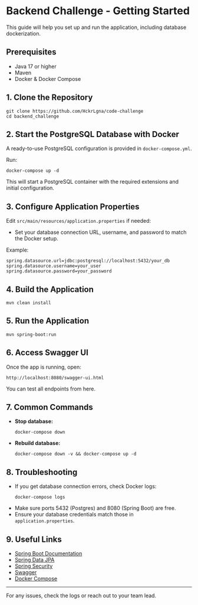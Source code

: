 # Backend Challenge - Getting Started

This guide will help you set up and run the application, including database dockerization.

## Prerequisites
- Java 17 or higher
- Maven
- Docker & Docker Compose

## 1. Clone the Repository
```
git clone https://github.com/HckrLgna/code-challenge
cd backend_challenge
```

## 2. Start the PostgreSQL Database with Docker
A ready-to-use PostgreSQL configuration is provided in `docker-compose.yml`.

Run:
```
docker-compose up -d
```
This will start a PostgreSQL container with the required extensions and initial configuration.

## 3. Configure Application Properties
Edit `src/main/resources/application.properties` if needed:
- Set your database connection URL, username, and password to match the Docker setup.

Example:
```
spring.datasource.url=jdbc:postgresql://localhost:5432/your_db
spring.datasource.username=your_user
spring.datasource.password=your_password
```

## 4. Build the Application
```
mvn clean install
```

## 5. Run the Application
```
mvn spring-boot:run
```

## 6. Access Swagger UI
Once the app is running, open:
```
http://localhost:8080/swagger-ui.html
```
You can test all endpoints from here.

## 7. Common Commands
- **Stop database:**
  ```
  docker-compose down
  ```
- **Rebuild database:**
  ```
  docker-compose down -v && docker-compose up -d
  ```

## 8. Troubleshooting
- If you get database connection errors, check Docker logs:
  ```
  docker-compose logs
  ```
- Make sure ports 5432 (Postgres) and 8080 (Spring Boot) are free.
- Ensure your database credentials match those in `application.properties`.

## 9. Useful Links
- [Spring Boot Documentation](https://spring.io/projects/spring-boot)
- [Spring Data JPA](https://spring.io/projects/spring-data-jpa)
- [Spring Security](https://spring.io/projects/spring-security)
- [Swagger](https://swagger.io/tools/swagger-ui/)
- [Docker Compose](https://docs.docker.com/compose/)

---
For any issues, check the logs or reach out to your team lead.
